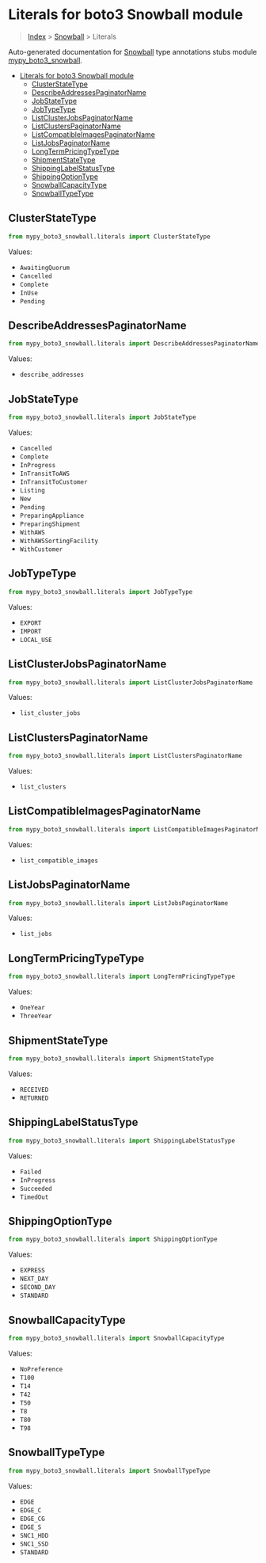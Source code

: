# Literals for boto3 Snowball module

> [Index](..) > [Snowball](.) > Literals

Auto-generated documentation for
[Snowball](https://boto3.amazonaws.com/v1/documentation/api/1.17.77/reference/services/snowball.html#Snowball)
type annotations stubs module
[mypy_boto3_snowball](https://pypi.org/project/mypy-boto3-snowball/).

- [Literals for boto3 Snowball module](#literals-for-boto3-snowball-module)
  - [ClusterStateType](#clusterstatetype)
  - [DescribeAddressesPaginatorName](#describeaddressespaginatorname)
  - [JobStateType](#jobstatetype)
  - [JobTypeType](#jobtypetype)
  - [ListClusterJobsPaginatorName](#listclusterjobspaginatorname)
  - [ListClustersPaginatorName](#listclusterspaginatorname)
  - [ListCompatibleImagesPaginatorName](#listcompatibleimagespaginatorname)
  - [ListJobsPaginatorName](#listjobspaginatorname)
  - [LongTermPricingTypeType](#longtermpricingtypetype)
  - [ShipmentStateType](#shipmentstatetype)
  - [ShippingLabelStatusType](#shippinglabelstatustype)
  - [ShippingOptionType](#shippingoptiontype)
  - [SnowballCapacityType](#snowballcapacitytype)
  - [SnowballTypeType](#snowballtypetype)

## ClusterStateType

```python
from mypy_boto3_snowball.literals import ClusterStateType
```

Values:

- `AwaitingQuorum`
- `Cancelled`
- `Complete`
- `InUse`
- `Pending`

## DescribeAddressesPaginatorName

```python
from mypy_boto3_snowball.literals import DescribeAddressesPaginatorName
```

Values:

- `describe_addresses`

## JobStateType

```python
from mypy_boto3_snowball.literals import JobStateType
```

Values:

- `Cancelled`
- `Complete`
- `InProgress`
- `InTransitToAWS`
- `InTransitToCustomer`
- `Listing`
- `New`
- `Pending`
- `PreparingAppliance`
- `PreparingShipment`
- `WithAWS`
- `WithAWSSortingFacility`
- `WithCustomer`

## JobTypeType

```python
from mypy_boto3_snowball.literals import JobTypeType
```

Values:

- `EXPORT`
- `IMPORT`
- `LOCAL_USE`

## ListClusterJobsPaginatorName

```python
from mypy_boto3_snowball.literals import ListClusterJobsPaginatorName
```

Values:

- `list_cluster_jobs`

## ListClustersPaginatorName

```python
from mypy_boto3_snowball.literals import ListClustersPaginatorName
```

Values:

- `list_clusters`

## ListCompatibleImagesPaginatorName

```python
from mypy_boto3_snowball.literals import ListCompatibleImagesPaginatorName
```

Values:

- `list_compatible_images`

## ListJobsPaginatorName

```python
from mypy_boto3_snowball.literals import ListJobsPaginatorName
```

Values:

- `list_jobs`

## LongTermPricingTypeType

```python
from mypy_boto3_snowball.literals import LongTermPricingTypeType
```

Values:

- `OneYear`
- `ThreeYear`

## ShipmentStateType

```python
from mypy_boto3_snowball.literals import ShipmentStateType
```

Values:

- `RECEIVED`
- `RETURNED`

## ShippingLabelStatusType

```python
from mypy_boto3_snowball.literals import ShippingLabelStatusType
```

Values:

- `Failed`
- `InProgress`
- `Succeeded`
- `TimedOut`

## ShippingOptionType

```python
from mypy_boto3_snowball.literals import ShippingOptionType
```

Values:

- `EXPRESS`
- `NEXT_DAY`
- `SECOND_DAY`
- `STANDARD`

## SnowballCapacityType

```python
from mypy_boto3_snowball.literals import SnowballCapacityType
```

Values:

- `NoPreference`
- `T100`
- `T14`
- `T42`
- `T50`
- `T8`
- `T80`
- `T98`

## SnowballTypeType

```python
from mypy_boto3_snowball.literals import SnowballTypeType
```

Values:

- `EDGE`
- `EDGE_C`
- `EDGE_CG`
- `EDGE_S`
- `SNC1_HDD`
- `SNC1_SSD`
- `STANDARD`
